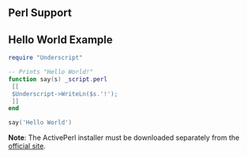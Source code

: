 ## Perl Support

## Hello World Example

```lua
require "Underscript"

-- Prints "Hello World!"
function say(s) _script.perl
 [[
 $Underscript->WriteLn($s.'!');
 ]]
end

say('Hello World')
```

**Note**: The ActivePerl installer must be downloaded separately from the [official site](http://www.activestate.com/activeperl).